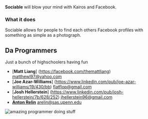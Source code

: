 **Sociable** will blow your mind with Kairos and Facebook.

### What it does
Sociable allows for people to find each others Facebook profiles with something as simple as a photograph. 


Da Programmers
---------------------
Just a bunch of highschoolers having fun

- [**Matt Liang**] (https://facebook.com/themattliang) <matthewl97@yahoo.com>
- [**Joe Azar-Williams**] (https://www.linkedin.com/pub/joe-azar-williams/19/430/bb) <flatflop@gmail.com>
- [**Josh Hellerstein**] (https://www.linkedin.com/pub/josh-hellerstein/7b/628/252) <jhellerstein96@gmail.com>
- [**Anton Relin**](https://www.twitter.com/russianrelish) <arelin@sas.upenn.edu>

![amazing programmer doing stuff](http://i.imgur.com/VhlQK.gif)

